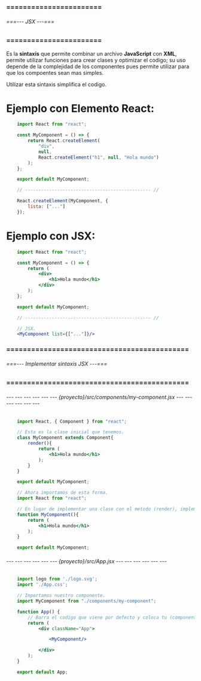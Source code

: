 ### ======================= ###
###### ===--- JSX ---=== ######
### ======================= ###

Es la __sintaxis__ que permite combinar un archivo __JavaScript__ con __XML__, permite utilizar funciones para 
crear clases y optimizar el codigo; su uso depende de la complejidad de los componentes 
pues permite utilizar <tags/> para que los compoentes sean mas simples.

Utilizar esta sintaxis simplifica el codigo.

# Ejemplo con Elemento React: 

```js
	import React from "react";

	const MyComponent = () => {
		return React.createElement(
			"div", 
			null, 
			React.createElement("h1", null, "Hola mundo")
		);
	};

	export default MyComponent;

	// ----------------------------------------------- //

	React.createElement(MyComponent, {
		lista: ["..."]
	});
```

# Ejemplo con JSX: 

```jsx
	import React from "react";

	const MyComponent = () => {
		return (
			<div>
				<h1>Hola mundo</h1>
			</div>
		);
	};

	export default MyComponent;

	// ----------------------------------------------- //

	// JSX.
	<MyComponent list={["..."]}/>
```

### ============================================ ###
###### ===--- Implementar sintaxis JSX ---=== ######
### ============================================ ###

###### --- --- --- --- --- --- {proyecto}/src/components/my-component.jsx --- --- --- --- --- --- ######

<!--
	- Implementacion como (clase).
-->

```jsx
	import React, { Component } from "react";

	// Esta es la clase inicial que tenemos.
	class MyComponent extends Component{
		render(){
			return (
				<h1>Hola mundo</h1>
			);
		}
	}

	export default MyComponent;
```

<!--
	- Implementacion como (funcion), tambien llamada (Hook).
-->

```jsx
	// Ahora importamos de esta forma.
	import React from "react";

	// En lugar de implementar una clase con el metodo (render), implementamos una funcion.
	function MyComponent(){
		return (
			<h1>Hola mundo</h1>
		);
	}

	export default MyComponent;
```

###### --- --- --- --- --- --- {proyecto}/src/App.jsx --- --- --- --- --- --- ######

<!-- En este archivo. -->

```jsx
	import logo from './logo.svg';
	import './App.css';

	// Importamos nuestro componente.
	import MyComponent from "./components/my-component";

	function App() {
		// Barra el codigo que viene por defecto y coloca tu (componente).
		return (
			<div className="App">

				<MyComponent/>

			</div>
		);
	}

	export default App;
```